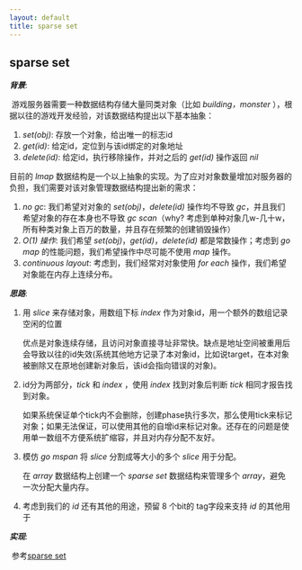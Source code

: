 ```yaml
---
layout: default
title: sparse set
---
```


## sparse set

***背景***: 

​	游戏服务器需要一种数据结构存储大量同类对象（比如 *building，monster* ），根据以往的游戏开发经验，对该数据结构提出以下基本抽象：

1. *set(obj)*: 存放一个对象，给出唯一的标志id
2. *get(id)*: 给定id，定位到与该id绑定的对象地址
3. *delete(id)*: 给定id，执行移除操作，并对之后的 *get(id)* 操作返回 *nil*

目前的 *lmap* 数据结构是一个以上抽象的实现。为了应对对象数量增加对服务器的负担，我们需要对该对象管理数据结构提出新的需求：

1. *no gc*: 我们希望对对象的 *set(obj)*，*delete(id)* 操作均不导致 *gc*，并且我们希望对象的存在本身也不导致 *gc scan*（why? 考虑到单种对象几w-几十w，所有种类对象上百万的数量，并且存在频繁的创建销毁操作）
2. *O(1) 操作*: 我们希望 *set(obj)*，*get(id)*，*delete(id)* 都是常数操作；考虑到 *go map* 的性能问题，我们希望操作中尽可能不使用 *map* 操作。
3. *continuous layout*: 考虑到，我们经常对对象使用 *for each* 操作，我们希望对象能在内存上连续分布。

***思路***:

1. 用 *slice* 来存储对象，用数组下标 *index* 作为对象id，用一个额外的数组记录空闲的位置

   优点是对象连续存储，且访问对象直接寻址非常快。缺点是地址空间被重用后会导致以往的id失效(系统其他地方记录了本对象id，比如说target，在本对象被删除又在原地创建新对象后，该id会指向错误的对象)。

2. id分为两部分，*tick* 和 *index* ，使用 *index* 找到对象后判断 *tick* 相同才报告找到对象。

   如果系统保证单个tick内不会删除，创建phase执行多次，那么使用tick来标记对象；如果无法保证，可以使用其他的自增id来标记对象。还存在的问题是使用单一数组不方便系统扩缩容，并且对内存分配不友好。

3. 模仿 *go mspan* 将 *slice* 分割成等大小的多个 *slice* 用于分配。

   在 *array* 数据结构上创建一个 *sparse set* 数据结构来管理多个 *array*，避免一次分配大量内存。

4. 考虑到我们的 *id* 还有其他的用途，预留 8 个bit的 tag字段来支持 *id* 的其他用于

***实现***:

​	参考[sparse set](https://github.com/LeGamerDc/lib_chaos/blob/master/ecs/sparse_set.go)

